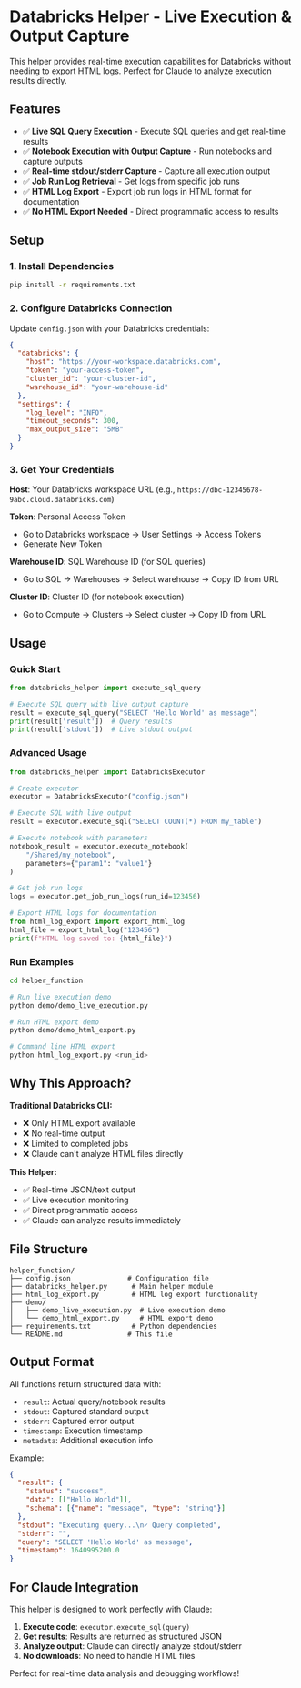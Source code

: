 # Databricks Helper - Live Execution & Output Capture

This helper provides real-time execution capabilities for Databricks without needing to export HTML logs. Perfect for Claude to analyze execution results directly.

## Features

- ✅ **Live SQL Query Execution** - Execute SQL queries and get real-time results
- ✅ **Notebook Execution with Output Capture** - Run notebooks and capture outputs
- ✅ **Real-time stdout/stderr Capture** - Capture all execution output
- ✅ **Job Run Log Retrieval** - Get logs from specific job runs
- ✅ **HTML Log Export** - Export job run logs in HTML format for documentation
- ✅ **No HTML Export Needed** - Direct programmatic access to results

## Setup

### 1. Install Dependencies
```bash
pip install -r requirements.txt
```

### 2. Configure Databricks Connection
Update `config.json` with your Databricks credentials:

```json
{
  "databricks": {
    "host": "https://your-workspace.databricks.com",
    "token": "your-access-token",
    "cluster_id": "your-cluster-id",
    "warehouse_id": "your-warehouse-id"
  },
  "settings": {
    "log_level": "INFO",
    "timeout_seconds": 300,
    "max_output_size": "5MB"
  }
}
```

### 3. Get Your Credentials

**Host**: Your Databricks workspace URL (e.g., `https://dbc-12345678-9abc.cloud.databricks.com`)

**Token**: Personal Access Token
- Go to Databricks workspace → User Settings → Access Tokens
- Generate New Token

**Warehouse ID**: SQL Warehouse ID (for SQL queries)
- Go to SQL → Warehouses → Select warehouse → Copy ID from URL

**Cluster ID**: Cluster ID (for notebook execution)
- Go to Compute → Clusters → Select cluster → Copy ID from URL

## Usage

### Quick Start
```python
from databricks_helper import execute_sql_query

# Execute SQL query with live output capture
result = execute_sql_query("SELECT 'Hello World' as message")
print(result['result'])  # Query results
print(result['stdout'])  # Live stdout output
```

### Advanced Usage
```python
from databricks_helper import DatabricksExecutor

# Create executor
executor = DatabricksExecutor("config.json")

# Execute SQL with live output
result = executor.execute_sql("SELECT COUNT(*) FROM my_table")

# Execute notebook with parameters
notebook_result = executor.execute_notebook(
    "/Shared/my_notebook",
    parameters={"param1": "value1"}
)

# Get job run logs
logs = executor.get_job_run_logs(run_id=123456)

# Export HTML logs for documentation
from html_log_export import export_html_log
html_file = export_html_log("123456")
print(f"HTML log saved to: {html_file}")
```

### Run Examples
```bash
cd helper_function

# Run live execution demo
python demo/demo_live_execution.py

# Run HTML export demo
python demo/demo_html_export.py

# Command line HTML export
python html_log_export.py <run_id>
```

## Why This Approach?

**Traditional Databricks CLI:**
- ❌ Only HTML export available
- ❌ No real-time output
- ❌ Limited to completed jobs
- ❌ Claude can't analyze HTML files directly

**This Helper:**
- ✅ Real-time JSON/text output
- ✅ Live execution monitoring
- ✅ Direct programmatic access
- ✅ Claude can analyze results immediately

## File Structure

```
helper_function/
├── config.json              # Configuration file
├── databricks_helper.py      # Main helper module
├── html_log_export.py        # HTML log export functionality
├── demo/
│   ├── demo_live_execution.py  # Live execution demo
│   └── demo_html_export.py     # HTML export demo
├── requirements.txt          # Python dependencies
└── README.md                # This file
```

## Output Format

All functions return structured data with:
- `result`: Actual query/notebook results
- `stdout`: Captured standard output
- `stderr`: Captured error output
- `timestamp`: Execution timestamp
- `metadata`: Additional execution info

Example:
```json
{
  "result": {
    "status": "success",
    "data": [["Hello World"]],
    "schema": [{"name": "message", "type": "string"}]
  },
  "stdout": "Executing query...\n✓ Query completed",
  "stderr": "",
  "query": "SELECT 'Hello World' as message",
  "timestamp": 1640995200.0
}
```

## For Claude Integration

This helper is designed to work perfectly with Claude:

1. **Execute code**: `executor.execute_sql(query)`
2. **Get results**: Results are returned as structured JSON
3. **Analyze output**: Claude can directly analyze stdout/stderr
4. **No downloads**: No need to handle HTML files

Perfect for real-time data analysis and debugging workflows!